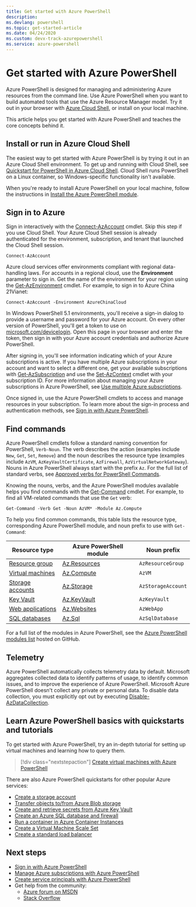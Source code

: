 ```yaml
---
title: Get started with Azure PowerShell
description:
ms.devlang: powershell
ms.topic: get-started-article
ms.date: 04/24/2020 
ms.custom: devx-track-azurepowershell 
ms.service: azure-powershell
---
```


# Get started with Azure PowerShell

Azure PowerShell is designed for managing and administering Azure resources from the command line.
Use Azure PowerShell when you want to build automated tools that use the Azure Resource Manager
model. Try it out in your browser with [Azure Cloud Shell](/azure/cloud-shell/overview), or install
on your local machine.

This article helps you get started with Azure PowerShell and teaches the core concepts behind it.

## Install or run in Azure Cloud Shell

The easiest way to get started with Azure PowerShell is by trying it out in an Azure Cloud Shell
environment. To get up and running with Cloud Shell, see
[Quickstart for PowerShell in Azure Cloud Shell](/azure/cloud-shell/quickstart-powershell). Cloud
Shell runs PowerShell on a Linux container, so Windows-specific functionality isn't available.

When you're ready to install Azure PowerShell on your local machine, follow the instructions in
[Install the Azure PowerShell module](install-az-ps.md).

## Sign in to Azure

Sign in interactively with the
[Connect-AzAccount](/powershell/module/az.accounts/connect-azaccount) cmdlet. Skip this step if you
use Cloud Shell. Your Azure Cloud Shell session is already authenticated for the environment,
subscription, and tenant that launched the Cloud Shell session.

```azurepowershell-interactive
Connect-AzAccount
```

Azure cloud services offer environments compliant with regional data-handling laws. For accounts in
a regional cloud, use the **Environment** parameter to sign in. Get the name of the environment for
your region using the [Get-AzEnvironment](/powershell/module/Az.Accounts/Get-AzEnvironment) cmdlet.
For example, to sign in to Azure China 21Vianet:

```azurepowershell-interactive
Connect-AzAccount -Environment AzureChinaCloud
```

In Windows PowerShell 5.1 environments, you'll receive a sign-in dialog to provide a username and
password for your Azure account. On every other version of PowerShell, you'll get a token to use on
[microsoft.com/devicelogin](https://microsoft.com/devicelogin). Open this page in your browser and
enter the token, then sign in with your Azure account credentials and authorize Azure PowerShell.

After signing in, you'll see information indicating which of your Azure subscriptions is active. If
you have multiple Azure subscriptions in your account and want to select a different one, get your
available subscriptions with
[Get-AzSubscription](/powershell/module/az.accounts/get-azsubscription) and use the
[Set-AzContext](/powershell/module/az.accounts/set-azcontext) cmdlet with your subscription ID. For
more information about managing your Azure subscriptions in Azure PowerShell, see
[Use multiple Azure subscriptions](manage-subscriptions-azureps.md).

Once signed in, use the Azure PowerShell cmdlets to access and manage resources in your
subscription. To learn more about the sign-in process and authentication methods, see
[Sign in with Azure PowerShell](authenticate-azureps.md).

## Find commands

Azure PowerShell cmdlets follow a standard naming convention for PowerShell, `Verb-Noun`. The verb
describes the action (examples include `New`, `Get`, `Set`, `Remove`) and the noun describes the
resource type (examples include `AzVM`, `AzKeyVaultCertificate`, `AzFirewall`,
`AzVirtualNetworkGateway`). Nouns in Azure PowerShell always start with the prefix `Az`. For the
full list of standard verbs, see
[Approved verbs for PowerShell Commands](/powershell/scripting/developer/cmdlet/approved-verbs-for-windows-powershell-commands).

Knowing the nouns, verbs, and the Azure PowerShell modules available helps you find commands with
the [Get-Command](/powershell/module/microsoft.powershell.core/get-command) cmdlet. For example, to
find all VM-related commands that use the `Get` verb:

```powershell-interactive
Get-Command -Verb Get -Noun AzVM* -Module Az.Compute
```

To help you find common commands, this table lists the resource type, corresponding Azure PowerShell
module, and noun prefix to use with `Get-Command`:

|                              Resource type                              |                   Azure PowerShell module                    |    Noun prefix     |
| ----------------------------------------------------------------------- | ------------------------------------------------------------ | ------------------ |
| [Resource group](/azure/azure-resource-manager/resource-group-overview) | [Az.Resources](/powershell/module/az.resources#resources)    | `AzResourceGroup`  |
| [Virtual machines](/azure/virtual-machines)                             | [Az.Compute](/powershell/module/az.compute#virtual_machines) | `AzVM`             |
| [Storage accounts](/azure/storage/common/storage-introduction)          | [Az.Storage](/powershell/module/az.storage/)                 | `AzStorageAccount` |
| [Key Vault](/azure/key-vault/key-vault-whatis)                          | [Az.KeyVault](/powershell/module/az.keyvault)                | `AzKeyVault`       |
| [Web applications](/azure/app-service)                                  | [Az.Websites](/powershell/module/az.websites)                | `AzWebApp`         |
| [SQL databases](/azure/sql-database)                                    | [Az.Sql](/powershell/module/az.sql)                          | `AzSqlDatabase`    |

For a full list of the modules in Azure PowerShell, see the
[Azure PowerShell modules list](https://github.com/Azure/azure-powershell/blob/master/documentation/azure-powershell-modules.md)
hosted on GitHub.

## Telemetry

Azure PowerShell automatically collects telemetry data by default. Microsoft aggregates collected
data to identify patterns of usage, to identify common issues, and to improve the experience of
Azure PowerShell. Microsoft Azure PowerShell doesn't collect any private or personal data. To
disable data collection, you must explicitly opt out by executing
[Disable-AzDataCollection](/powershell/module/az.accounts/disable-azdatacollection).

## Learn Azure PowerShell basics with quickstarts and tutorials

To get started with Azure PowerShell, try an in-depth tutorial for setting up virtual machines and
learning how to query them.

> [!div class="nextstepaction"]
> [Create virtual machines with Azure PowerShell](azureps-vm-tutorial.yml)

There are also Azure PowerShell quickstarts for other popular Azure services:

* [Create a storage account](/azure/storage/common/storage-quickstart-create-account?tabs=azure-powershell)
* [Transfer objects to/from Azure Blob storage](/azure/storage/blobs/storage-quickstart-blobs-powershell)
* [Create and retrieve secrets from Azure Key Vault](/azure/key-vault/quick-create-powershell)
* [Create an Azure SQL database and firewall](/azure/sql-database/scripts/sql-database-create-and-configure-database-powershell)
* [Run a container in Azure Container Instances](/azure/container-instances/container-instances-quickstart-powershell)
* [Create a Virtual Machine Scale Set](/azure/virtual-machine-scale-sets/quick-create-powershell)
* [Create a standard load balancer](/azure/load-balancer/quickstart-create-standard-load-balancer-powershell)

## Next steps

* [Sign in with Azure PowerShell](authenticate-azureps.md)
* [Manage Azure subscriptions with Azure PowerShell](manage-subscriptions-azureps.md)
* [Create service principals with Azure PowerShell](create-azure-service-principal-azureps.md)
* Get help from the community:
  * [Azure forum on MSDN](https://go.microsoft.com/fwlink/p/?LinkId=320212)
  * [Stack Overflow](https://go.microsoft.com/fwlink/?LinkId=320213)
